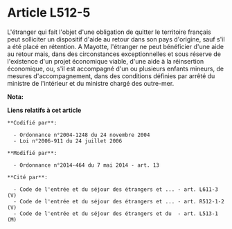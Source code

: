 # Article L512-5

L'étranger qui fait l'objet d'une obligation de quitter le territoire français peut solliciter un dispositif d'aide au retour
dans son pays d'origine, sauf s'il a été placé en rétention. A Mayotte, l'étranger ne peut bénéficier d'une aide au retour
mais, dans des circonstances exceptionnelles et sous réserve de l'existence d'un projet économique viable, d'une aide à la
réinsertion économique, ou, s'il est accompagné d'un ou plusieurs enfants mineurs, de mesures d'accompagnement, dans des
conditions définies par arrêté du ministre de l'intérieur et du ministre chargé des outre-mer.

**Nota:**



**Liens relatifs à cet article**

	**Codifié par**:

	  - Ordonnance n°2004-1248 du 24 novembre 2004
	  - Loi n°2006-911 du 24 juillet 2006

	**Modifié par**:

	  - Ordonnance n°2014-464 du 7 mai 2014 - art. 13

	**Cité par**:

	  - Code de l'entrée et du séjour des étrangers et ... - art. L611-3 (V)
	  - Code de l'entrée et du séjour des étrangers et ... - art. R512-1-2 (V)
	  - Code de l'entrée et du séjour des étrangers et du  - art. L513-1 (M)
